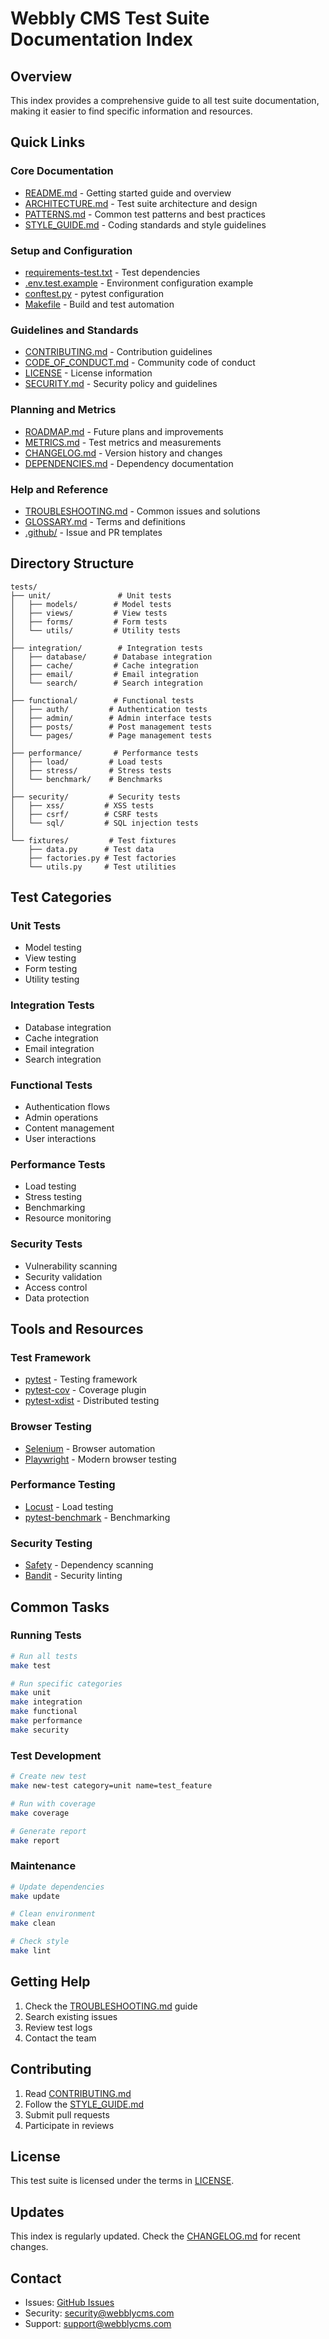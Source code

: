 # Webbly CMS Test Suite Documentation Index

## Overview
This index provides a comprehensive guide to all test suite documentation, making it easier to find specific information and resources.

## Quick Links

### Core Documentation
- [README.md](README.md) - Getting started guide and overview
- [ARCHITECTURE.md](ARCHITECTURE.md) - Test suite architecture and design
- [PATTERNS.md](PATTERNS.md) - Common test patterns and best practices
- [STYLE_GUIDE.md](STYLE_GUIDE.md) - Coding standards and style guidelines

### Setup and Configuration
- [requirements-test.txt](requirements-test.txt) - Test dependencies
- [.env.test.example](.env.test.example) - Environment configuration example
- [conftest.py](conftest.py) - pytest configuration
- [Makefile](Makefile) - Build and test automation

### Guidelines and Standards
- [CONTRIBUTING.md](CONTRIBUTING.md) - Contribution guidelines
- [CODE_OF_CONDUCT.md](CODE_OF_CONDUCT.md) - Community code of conduct
- [LICENSE](LICENSE) - License information
- [SECURITY.md](SECURITY.md) - Security policy and guidelines

### Planning and Metrics
- [ROADMAP.md](ROADMAP.md) - Future plans and improvements
- [METRICS.md](METRICS.md) - Test metrics and measurements
- [CHANGELOG.md](CHANGELOG.md) - Version history and changes
- [DEPENDENCIES.md](DEPENDENCIES.md) - Dependency documentation

### Help and Reference
- [TROUBLESHOOTING.md](TROUBLESHOOTING.md) - Common issues and solutions
- [GLOSSARY.md](GLOSSARY.md) - Terms and definitions
- [.github/](.github/) - Issue and PR templates

## Directory Structure

```
tests/
├── unit/               # Unit tests
│   ├── models/        # Model tests
│   ├── views/         # View tests
│   ├── forms/         # Form tests
│   └── utils/         # Utility tests
│
├── integration/        # Integration tests
│   ├── database/      # Database integration
│   ├── cache/         # Cache integration
│   ├── email/         # Email integration
│   └── search/        # Search integration
│
├── functional/        # Functional tests
│   ├── auth/         # Authentication tests
│   ├── admin/        # Admin interface tests
│   ├── posts/        # Post management tests
│   └── pages/        # Page management tests
│
├── performance/       # Performance tests
│   ├── load/         # Load tests
│   ├── stress/       # Stress tests
│   └── benchmark/    # Benchmarks
│
├── security/         # Security tests
│   ├── xss/         # XSS tests
│   ├── csrf/        # CSRF tests
│   └── sql/         # SQL injection tests
│
└── fixtures/         # Test fixtures
    ├── data.py      # Test data
    ├── factories.py # Test factories
    └── utils.py     # Test utilities
```

## Test Categories

### Unit Tests
- Model testing
- View testing
- Form testing
- Utility testing

### Integration Tests
- Database integration
- Cache integration
- Email integration
- Search integration

### Functional Tests
- Authentication flows
- Admin operations
- Content management
- User interactions

### Performance Tests
- Load testing
- Stress testing
- Benchmarking
- Resource monitoring

### Security Tests
- Vulnerability scanning
- Security validation
- Access control
- Data protection

## Tools and Resources

### Test Framework
- [pytest](https://docs.pytest.org/) - Testing framework
- [pytest-cov](https://pytest-cov.readthedocs.io/) - Coverage plugin
- [pytest-xdist](https://pytest-xdist.readthedocs.io/) - Distributed testing

### Browser Testing
- [Selenium](https://www.selenium.dev/) - Browser automation
- [Playwright](https://playwright.dev/) - Modern browser testing

### Performance Testing
- [Locust](https://locust.io/) - Load testing
- [pytest-benchmark](https://pytest-benchmark.readthedocs.io/) - Benchmarking

### Security Testing
- [Safety](https://pyup.io/safety/) - Dependency scanning
- [Bandit](https://bandit.readthedocs.io/) - Security linting

## Common Tasks

### Running Tests
```bash
# Run all tests
make test

# Run specific categories
make unit
make integration
make functional
make performance
make security
```

### Test Development
```bash
# Create new test
make new-test category=unit name=test_feature

# Run with coverage
make coverage

# Generate report
make report
```

### Maintenance
```bash
# Update dependencies
make update

# Clean environment
make clean

# Check style
make lint
```

## Getting Help

1. Check the [TROUBLESHOOTING.md](TROUBLESHOOTING.md) guide
2. Search existing issues
3. Review test logs
4. Contact the team

## Contributing

1. Read [CONTRIBUTING.md](CONTRIBUTING.md)
2. Follow the [STYLE_GUIDE.md](STYLE_GUIDE.md)
3. Submit pull requests
4. Participate in reviews

## License

This test suite is licensed under the terms in [LICENSE](LICENSE).

## Updates

This index is regularly updated. Check the [CHANGELOG.md](CHANGELOG.md) for recent changes.

## Contact

- Issues: [GitHub Issues](https://github.com/webblycms/webbly/issues)
- Security: security@webblycms.com
- Support: support@webblycms.com
